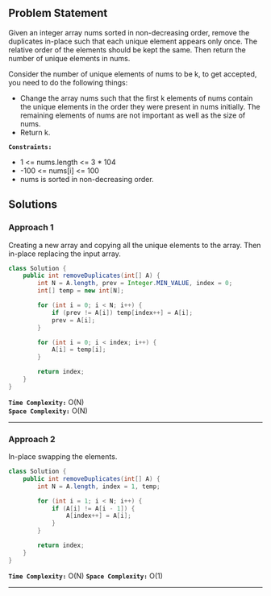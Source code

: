 ## Problem Statement
Given an integer array nums sorted in non-decreasing order, remove the duplicates in-place such that each unique element appears only once. The relative order of the elements should be kept the same. Then return the number of unique elements in nums.

Consider the number of unique elements of nums to be k, to get accepted, you need to do the following things:

- Change the array nums such that the first k elements of nums contain the unique elements in the order they were present in nums initially. The remaining elements of nums are not important as well as the size of nums.
- Return k.

**`Constraints:`**
- 1 <= nums.length <= 3 * 104
- -100 <= nums[i] <= 100
- nums is sorted in non-decreasing order.

## Solutions

### Approach 1
Creating a new array and copying all the unique elements to the array. Then in-place replacing the input array.

```java
class Solution {
    public int removeDuplicates(int[] A) {
        int N = A.length, prev = Integer.MIN_VALUE, index = 0;
        int[] temp = new int[N];

        for (int i = 0; i < N; i++) {
            if (prev != A[i]) temp[index++] = A[i];
            prev = A[i];
        }

        for (int i = 0; i < index; i++) {
            A[i] = temp[i];
        }

        return index;
    }
}
```

**`Time Complexity:`** O(N) <br>
**`Space Complexity:`** O(N)

---

### Approach 2
In-place swapping the elements.

```java
class Solution {
    public int removeDuplicates(int[] A) {
        int N = A.length, index = 1, temp;

        for (int i = 1; i < N; i++) {
            if (A[i] != A[i - 1]) {
                A[index++] = A[i];
            }
        }

        return index;
    }
}
```

**`Time Complexity:`** O(N)
**`Space Complexity:`** O(1)

---